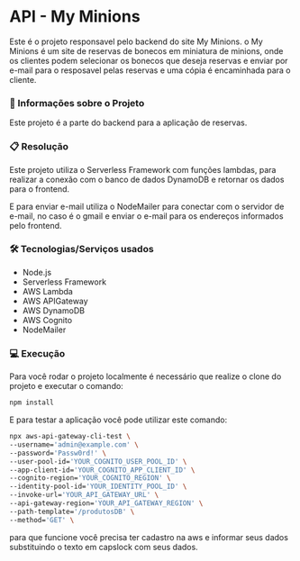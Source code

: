 # API - My Minions

Este é o projeto responsavel pelo backend do site My Minions. o My Minions é um site de reservas de bonecos em miniatura de minions, onde os clientes podem selecionar os bonecos que deseja reservas e enviar por e-mail para o resposavel pelas reservas e uma cópia é encaminhada para o cliente.

### :page_with_curl: Informações sobre o Projeto

Este projeto é a parte do backend para a aplicação de reservas.

### :clipboard: Resolução

Este projeto utiliza o Serverless Framework com funções lambdas, para realizar a conexão com o banco de dados DynamoDB e retornar os dados para o frontend.

E para enviar e-mail utiliza o NodeMailer para conectar com o servidor de e-mail, no caso é o gmail e enviar o e-mail para os endereços informados pelo frontend.

### :hammer_and_wrench: Tecnologias/Serviços usados

- Node.js
- Serverless Framework
- AWS Lambda
- AWS APIGateway
- AWS DynamoDB
- AWS Cognito
- NodeMailer


### :computer: Execução

Para você rodar o projeto localmente é necessário que realize o clone do projeto e executar o comando:

```bash
npm install
```

E para testar a aplicação você pode utilizar este comando:

```bash
npx aws-api-gateway-cli-test \
--username='admin@example.com' \
--password='Passw0rd!' \
--user-pool-id='YOUR_COGNITO_USER_POOL_ID' \
--app-client-id='YOUR_COGNITO_APP_CLIENT_ID' \
--cognito-region='YOUR_COGNITO_REGION' \
--identity-pool-id='YOUR_IDENTITY_POOL_ID' \
--invoke-url='YOUR_API_GATEWAY_URL' \
--api-gateway-region='YOUR_API_GATEWAY_REGION' \
--path-template='/produtosDB' \
--method='GET' \
```

para que funcione você precisa ter cadastro na aws e informar seus dados substituindo o texto em capslock com seus dados.